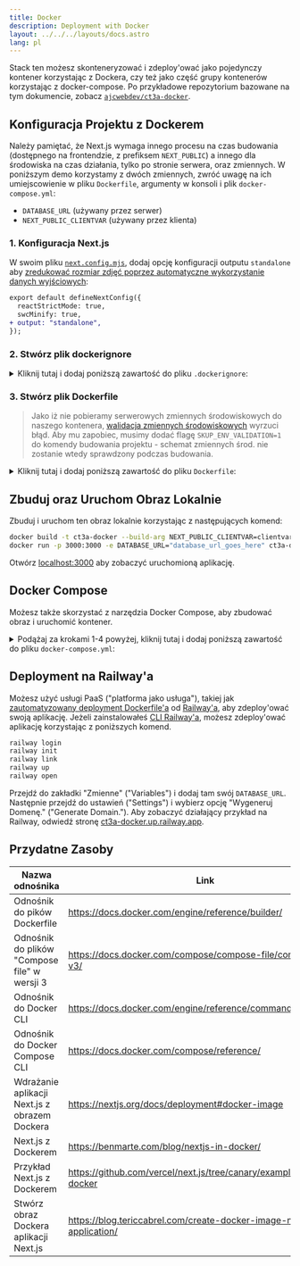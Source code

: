 ```yaml
---
title: Docker
description: Deployment with Docker
layout: ../../../layouts/docs.astro
lang: pl
---
```


Stack ten możesz skonteneryzować i zdeploy'ować jako pojedynczy kontener korzystając z Dockera, czy też jako część grupy kontenerów korzystając z docker-compose. Po przykładowe repozytorium bazowane na tym dokumencie, zobacz [`ajcwebdev/ct3a-docker`](https://github.com/ajcwebdev/ct3a-docker).

## Konfiguracja Projektu z Dockerem

Należy pamiętać, że Next.js wymaga innego procesu na czas budowania (dostępnego na frontendzie, z prefiksem `NEXT_PUBLIC`) a innego dla środowiska na czas działania, tylko po stronie serwera, oraz zmiennych. W poniższym demo korzystamy z dwóch zmiennych, zwróć uwagę na ich umiejscowienie w pliku `Dockerfile`, argumenty w konsoli i plik `docker-compose.yml`:

- `DATABASE_URL` (używany przez serwer)
- `NEXT_PUBLIC_CLIENTVAR` (używany przez klienta)

### 1. Konfiguracja Next.js

W swoim pliku [`next.config.mjs`](https://github.com/t3-oss/create-t3-app/blob/main/cli/template/base/next.config.mjs), dodaj opcję konfiguracji outputu `standalone` aby [zredukować rozmiar zdjęć poprzez automatyczne wykorzystanie danych wyjściowych](https://nextjs.org/docs/advanced-features/output-file-tracing):

```diff
export default defineNextConfig({
  reactStrictMode: true,
  swcMinify: true,
+ output: "standalone",
});
```

### 2. Stwórz plik dockerignore

<details>
    <summary>
      Kliknij tutaj i dodaj poniższą zawartość do pliku <code>.dockerignore</code>:
    </summary>
<div class="content">

```
.env
Dockerfile
.dockerignore
node_modules
npm-debug.log
README.md
.next
.git
```

</div>

</details>

### 3. Stwórz plik Dockerfile

> Jako iż nie pobieramy serwerowych zmiennych środowiskowych do naszego kontenera, [walidacja zmiennych środowiskowych](/pl/usage/env-variables) wyrzuci błąd. Aby mu zapobiec, musimy dodać flagę `SKUP_ENV_VALIDATION=1` do komendy budowania projektu - schemat zmiennych środ. nie zostanie wtedy sprawdzony podczas budowania.

<details>
    <summary>
      Kliknij tutaj i dodaj poniższą zawartość do pliku <code>Dockerfile</code>:
    </summary>
<div class="content">

```docker
##### DEPENDENCIES

FROM --platform=linux/amd64 node:16-alpine AS deps
RUN apk add --no-cache libc6-compat openssl1.1-compat
WORKDIR /app

# Install Prisma Client - remove if not using Prisma

COPY prisma ./

# Install dependencies based on the preferred package manager

COPY package.json yarn.lock* package-lock.json* pnpm-lock.yaml\* ./

RUN \
 if [ -f yarn.lock ]; then yarn --frozen-lockfile; \
 elif [ -f package-lock.json ]; then npm ci; \
 elif [ -f pnpm-lock.yaml ]; then yarn global add pnpm && pnpm i; \
 else echo "Lockfile not found." && exit 1; \
 fi

##### BUILDER

FROM --platform=linux/amd64 node:16-alpine AS builder
ARG DATABASE_URL
ARG NEXT_PUBLIC_CLIENTVAR
WORKDIR /app
COPY --from=deps /app/node_modules ./node_modules
COPY . .

# ENV NEXT_TELEMETRY_DISABLED 1

RUN \
 if [ -f yarn.lock ]; then SKIP_ENV_VALIDATION=1 yarn build; \
 elif [ -f package-lock.json ]; then SKIP_ENV_VALIDATION=1 npm run build; \
 elif [ -f pnpm-lock.yaml ]; then yarn global add pnpm && SKIP_ENV_VALIDATION=1 pnpm run build; \
 else echo "Lockfile not found." && exit 1; \
 fi

##### RUNNER

FROM --platform=linux/amd64 node:16-alpine AS runner
WORKDIR /app

ENV NODE_ENV production

# ENV NEXT_TELEMETRY_DISABLED 1

RUN addgroup --system --gid 1001 nodejs
RUN adduser --system --uid 1001 nextjs

COPY --from=builder /app/next.config.mjs ./
COPY --from=builder /app/public ./public
COPY --from=builder /app/package.json ./package.json

COPY --from=builder --chown=nextjs:nodejs /app/.next/standalone ./
COPY --from=builder --chown=nextjs:nodejs /app/.next/static ./.next/static

USER nextjs
EXPOSE 3000
ENV PORT 3000

CMD ["node", "server.js"]

```

> **_Uwagi_**
>
> - _Emulacja platformy z flagą `--platform=linux/amd64` może nie być potrzebna podczas korzystania z Node'a w wersji 18._
> - _Aby zrozumieć, dlaczego `libc6-compat` może być potrzebny, zobacz [`node:alpine`](https://github.com/nodejs/docker-node/tree/b4117f9333da4138b03a546ec926ef50a31506c3#nodealpine)._
> - _Next.js zbiera [anonimowe dane telemetryczne o ogólnym użyciu](https://nextjs.org/telemetry). Odkomentuj pierwsze wystąpienie `ENV NEXT_TELEMETRY_DISABLED 1` aby wyłączyć telemetrię podczas budowania. Odkomentuj drugie wystąpienie, aby wyłączyć telemetrię w produkcie końcowym._

</div>
</details>

## Zbuduj oraz Uruchom Obraz Lokalnie

Zbuduj i uruchom ten obraz lokalnie korzystając z następujących komend:

```bash
docker build -t ct3a-docker --build-arg NEXT_PUBLIC_CLIENTVAR=clientvar .
docker run -p 3000:3000 -e DATABASE_URL="database_url_goes_here" ct3a-docker
```

Otwórz [localhost:3000](http://localhost:3000/) aby zobaczyć uruchomioną aplikację.

## Docker Compose

Możesz także skorzystać z narzędzia Docker Compose, aby zbudować obraz i uruchomić kontener.

<details>
    <summary>
      Podążaj za krokami 1-4 powyżej, kliknij tutaj i dodaj poniższą zawartość do pliku <code>docker-compose.yml</code>:
    </summary>
<div class="content">

```yaml
version: "3.9"
services:
  app:
    platform: "linux/amd64"
    build:
      context: .
      dockerfile: Dockerfile
      args:
        NEXT_PUBLIC_CLIENTVAR: "clientvar"
    working_dir: /app
    ports:
      - "3000:3000"
    image: t3-app
    environment:
      - DATABASE_URL=database_url_goes_here
```

Uruchom aplikację za pomocą komendy `docker compose up`:

```bash
docker compose up
```

Otwórz [localhost:3000](http://localhost:3000/) aby zobaczyć uruchomioną aplikację.

</div>
</details>

## Deployment na Railway'a

Możesz użyć usługi PaaS ("platforma jako usługa"), takiej jak [zautomatyzowany deployment Dockerfile'a](https://docs.railway.app/deploy/dockerfiles) od [Railway'a](https://railway.app), aby zdeploy'ować swoją aplikację. Jeżeli zainstalowałeś [CLI Railway'a](https://docs.railway.app/develop/cli#install), możesz zdeploy'ować aplikację korzystając z poniższych komend.

```bash
railway login
railway init
railway link
railway up
railway open
```

Przejdź do zakładki "Zmienne" ("Variables") i dodaj tam swój `DATABASE_URL`. Następnie przejdź do ustawień ("Settings") i wybierz opcję "Wygeneruj Domenę." ("Generate Domain."). Aby zobaczyć działający przykład na Railway, odwiedź stronę [ct3a-docker.up.railway.app](https://ct3a-docker.up.railway.app/).

## Przydatne Zasoby

| Nazwa odnośnika                               | Link                                                                 |
| --------------------------------------------- | -------------------------------------------------------------------- |
| Odnośnik do pików Dockerfile                  | https://docs.docker.com/engine/reference/builder/                    |
| Odnośnik do plików "Compose file" w wersji 3  | https://docs.docker.com/compose/compose-file/compose-file-v3/        |
| Odnośnik do Docker CLI                        | https://docs.docker.com/engine/reference/commandline/docker/         |
| Odnośnik do Docker Compose CLI                | https://docs.docker.com/compose/reference/                           |
| Wdrażanie aplikacji Next.js z obrazem Dockera | https://nextjs.org/docs/deployment#docker-image                      |
| Next.js z Dockerem                            | https://benmarte.com/blog/nextjs-in-docker/                          |
| Przykład Next.js z Dockerem                   | https://github.com/vercel/next.js/tree/canary/examples/with-docker   |
| Stwórz obraz Dockera aplikacji Next.js        | https://blog.tericcabrel.com/create-docker-image-nextjs-application/ |
